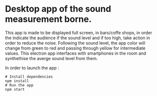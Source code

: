 # Desktop app of the sound measurement borne.

This app is made to be displayed full screen, in bars/coffe shops, in order the indicate the audience if the sound level and if too high, take action in order to reduce the noise.
Following the sound level, the app color will change from green to red and passing through yellow for intermediate values.
This electron app interfaces with smartphones in the room and synthethise the averge sound level from them.


In order to launch the app :

```
# Install dependencies
npm install
# Run the app
npm start
```
